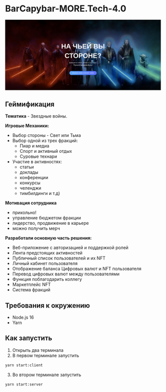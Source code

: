 # BarCapybar-MORE.Tech-4.0
![Заставка](src/assets/intro.png)
## Геймификация

**Тематика** - Звездные войны.

**Игровые Механики:**
* Выбор стороны - Свет или Тьма
* Выбор одной из трех фракций: 
  * Пиар и медиа 
  * Спорт и активный отдых 
  * Суровые технари
* Участие в активностях:
  * статьи
  * доклады
  * конференции
  * конкурсы
  * челенджи 
  * тимбилдинги и т.д)

**Мотивация сотрудника**
* прикольно!
* управление бюджетом фракции
* лидерство, продвижение в карьере
* можно получить мерч

**Разработали основную часть решения:**
- Веб-приложение с авторизацией и поддержкой ролей
- Лента предстоящих активностей
- Публичный список пользователей и их NFT
- Личный кабинет пользователя
- Отображение баланса Цифровых валют и NFT пользователя
- Перевод цифровых валют между пользователями
- Функция поблагодарить коллегу
- Маркетплейс NFT
- Система фракций

## Требования к окружению
* Node.js 16
* Yarn

## Как запустить
1. Открыть два терминала
2. В первом терминале запустить
```sh
yarn start:client
```
3. Во втором терминале запустить
```sh
yarn start:server
```